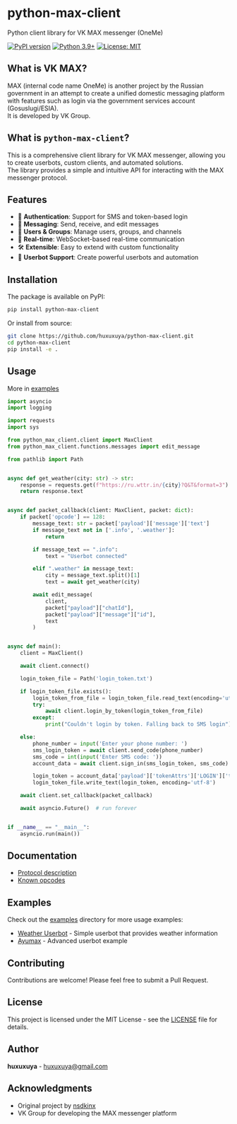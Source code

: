 # python-max-client
Python client library for VK MAX messenger (OneMe)

[![PyPI version](https://badge.fury.io/py/python-max-client.svg)](https://badge.fury.io/py/python-max-client)
[![Python 3.9+](https://img.shields.io/badge/python-3.9+-blue.svg)](https://www.python.org/downloads/)
[![License: MIT](https://img.shields.io/badge/License-MIT-yellow.svg)](https://opensource.org/licenses/MIT)

## What is VK MAX?
MAX (internal code name OneMe) is another project by the Russian government in an attempt to create a unified domestic messaging platform with features such as login via the government services account (Gosuslugi/ESIA).  
It is developed by VK Group.  

## What is `python-max-client`?
This is a comprehensive client library for VK MAX messenger, allowing you to create userbots, custom clients, and automated solutions.  
The library provides a simple and intuitive API for interacting with the MAX messenger protocol.

## Features
- 🔐 **Authentication**: Support for SMS and token-based login
- 💬 **Messaging**: Send, receive, and edit messages
- 👥 **Users & Groups**: Manage users, groups, and channels
- 🔄 **Real-time**: WebSocket-based real-time communication
- 🛠️ **Extensible**: Easy to extend with custom functionality
- 📱 **Userbot Support**: Create powerful userbots and automation

## Installation
The package is available on PyPI:
```bash
pip install python-max-client
```

Or install from source:
```bash
git clone https://github.com/huxuxuya/python-max-client.git
cd python-max-client
pip install -e .
```

## Usage
More in [examples](examples/)
```python
import asyncio
import logging

import requests
import sys

from python_max_client.client import MaxClient
from python_max_client.functions.messages import edit_message

from pathlib import Path


async def get_weather(city: str) -> str:
    response = requests.get(f"https://ru.wttr.in/{city}?Q&T&format=3")
    return response.text


async def packet_callback(client: MaxClient, packet: dict):
    if packet['opcode'] == 128:
        message_text: str = packet['payload']['message']['text']
        if message_text not in ['.info', '.weather']:
            return

        if message_text == ".info":
            text = "Userbot connected"

        elif ".weather" in message_text:
            city = message_text.split()[1]
            text = await get_weather(city)

        await edit_message(
            client,
            packet["payload"]["chatId"],
            packet["payload"]["message"]["id"],
            text
        )


async def main():
    client = MaxClient()

    await client.connect()

    login_token_file = Path('login_token.txt')

    if login_token_file.exists():
        login_token_from_file = login_token_file.read_text(encoding='utf-8').strip()
        try:
            await client.login_by_token(login_token_from_file)
        except:
            print("Couldn't login by token. Falling back to SMS login")

    else:
        phone_number = input('Enter your phone number: ')
        sms_login_token = await client.send_code(phone_number)
        sms_code = int(input('Enter SMS code: '))
        account_data = await client.sign_in(sms_login_token, sms_code)

        login_token = account_data['payload']['tokenAttrs']['LOGIN']['token']
        login_token_file.write_text(login_token, encoding='utf-8')

    await client.set_callback(packet_callback)

    await asyncio.Future()  # run forever


if __name__ == "__main__":
    asyncio.run(main())
```

## Documentation
- [Protocol description](docs/protocol.md)
- [Known opcodes](docs/opcodes.md)

## Examples
Check out the [examples](examples/) directory for more usage examples:
- [Weather Userbot](examples/weather-userbot/) - Simple userbot that provides weather information
- [Ayumax](examples/ayumax/) - Advanced userbot example

## Contributing
Contributions are welcome! Please feel free to submit a Pull Request.

## License
This project is licensed under the MIT License - see the [LICENSE](LICENSE) file for details.

## Author
**huxuxuya** - [huxuxuya@gmail.com](mailto:huxuxuya@gmail.com)

## Acknowledgments
- Original project by [nsdkinx](https://github.com/nsdkinx/vkmax)
- VK Group for developing the MAX messenger platform
